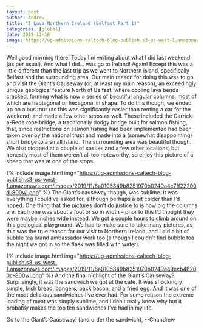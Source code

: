```yaml
---
layout: post
author: Andrew
title: "I Lava Northern Ireland (Belfast Part 1)"
categories: [global]
date: 2019-11-18
image: https://ug-admissions-caltech-blog-publish.s3-us-west-1.amazonaws.com/images/2019/11/6a0105349b8251970b0240a4c7ff00200d-800wi.jpg
---
```


Well good morning there! Today I’m writing about what I did last weekend (as per usual). And what I did… was go to Ireland! Again!
Except this was a little different than the last trip as we went to Northern island, specifically Belfast and the surrounding area. Our main reason for doing this was to go and visit the Giant’s Causeway (or, at least my main reason), an exceedingly unique geological feature North of Belfast, where cooling lava bends cracked, forming what is now a series of beautiful angular columns, most of which are heptagonal or hexagonal in shape. To do this though, we ended up on a bus tour (as this was significantly easier than renting a car for the weekend) and made a few other stops as well. These included the Carrick-a-Rede rope bridge, a traditionally dodgy bridge built for salmon fishing, that, since restrictions on salmon fishing had been implemented had been taken over by the national trust and made into a (somewhat disappointing) short bridge to a small island. The surrounding area was beautiful though. We also stopped at a couple of castles and a few other locations, but honestly most of them weren’t all too noteworthy, so enjoy this picture of a sheep that was at one of the stops.


{% include image.html img="https://ug-admissions-caltech-blog-publish.s3-us-west-1.amazonaws.com/images/2019/11/6a0105349b8251970b0240a4c7ff22200d-800wi.png" %}
The Giant’s causeway though, was sublime. It was everything I could’ve asked for, although perhaps a bit colder than I’d hoped. One thing that the pictures don’t do justice to is how big the columns are. Each one was about a foot or so in width – prior to this I’d thought they were maybe inches wide instead. We got a couple hours to climb around on this geological playground. We had to make sure to take many pictures, as this was the true reason for our visit to Northern Ireland, and I did a bit of bubble tea brand ambassador work too (although I couldn’t find bubble tea the night we got in so the flask was filled with water).


{% include image.html img="https://ug-admissions-caltech-blog-publish.s3-us-west-1.amazonaws.com/images/2019/11/6a0105349b8251970b0240a49ecb48200c-800wi.png" %}
And the final highlight of the Giant’s Causeway? Surprisingly, it was the sandwich we got at the café. It was shockingly simple, Irish bread, bangers, back bacon, and a fried egg. And it was one of the most delicious sandwiches I’ve ever had. For some reason the extreme loading of meat was simply sublime, and I don’t really know why but it probably makes the top ten sandwiches I’ve had in my life.

Go to the Giant’s Causeway! (and order the sandwich),
--Chandrew